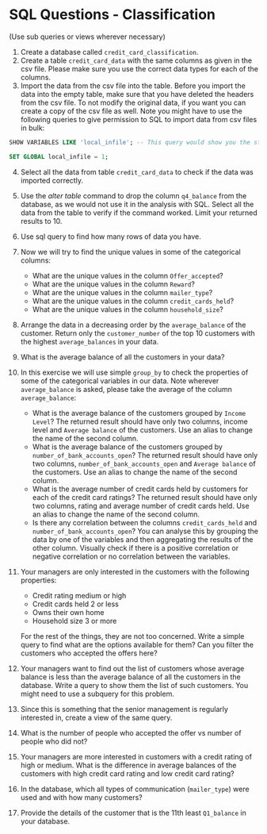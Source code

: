 # SQL Questions - Classification

(Use sub queries or views wherever necessary)

1. Create a database called `credit_card_classification`.
2. Create a table `credit_card_data` with the same columns as given in the csv file. Please make sure you use the correct data types for each of the columns.
3. Import the data from the csv file into the table. Before you import the data into the empty table, make sure that you have deleted the headers from the csv file. To not modify the original data, if you want you can create a copy of the csv file as well. Note you might have to use the following queries to give permission to SQL to import data from csv files in bulk:

```sql
SHOW VARIABLES LIKE 'local_infile'; -- This query would show you the status of the variable ‘local_infile’. If it is off, use the next command, otherwise you should be good to go

SET GLOBAL local_infile = 1;
```

4.  Select all the data from table `credit_card_data` to check if the data was imported correctly.
5.  Use the _alter table_ command to drop the column `q4_balance` from the database, as we would not use it in the analysis with SQL. Select all the data from the table to verify if the command worked. Limit your returned results to 10.
6.  Use sql query to find how many rows of data you have.
7.  Now we will try to find the unique values in some of the categorical columns:

    - What are the unique values in the column `Offer_accepted`?
    - What are the unique values in the column `Reward`?
    - What are the unique values in the column `mailer_type`?
    - What are the unique values in the column `credit_cards_held`?
    - What are the unique values in the column `household_size`?

8.  Arrange the data in a decreasing order by the `average_balance` of the customer. Return only the `customer_number` of the top 10 customers with the highest `average_balances` in your data.
9.  What is the average balance of all the customers in your data?
10. In this exercise we will use simple `group_by` to check the properties of some of the categorical variables in our data. Note wherever `average_balance` is asked, please take the average of the column `average_balance`: <!-- 🚨🚨🚨 @himanshu - can we rephrase this? -->

    - What is the average balance of the customers grouped by `Income Level`? The returned result should have only two columns, income level and `Average balance` of the customers. Use an alias to change the name of the second column.
    - What is the average balance of the customers grouped by `number_of_bank_accounts_open`? The returned result should have only two columns, `number_of_bank_accounts_open` and `Average balance` of the customers. Use an alias to change the name of the second column.
    - What is the average number of credit cards held by customers for each of the credit card ratings? The returned result should have only two columns, rating and average number of credit cards held. Use an alias to change the name of the second column.
    - Is there any correlation between the columns `credit_cards_held` and `number_of_bank_accounts_open`? You can analyse this by grouping the data by one of the variables and then aggregating the results of the other column. Visually check if there is a positive correlation or negative correlation or no correlation between the variables.

11. Your managers are only interested in the customers with the following properties:

    - Credit rating medium or high
    - Credit cards held 2 or less
    - Owns their own home
    - Household size 3 or more

    For the rest of the things, they are not too concerned. Write a simple query to find what are the options available for them? Can you filter the customers who accepted the offers here?

12. Your managers want to find out the list of customers whose average balance is less than the average balance of all the customers in the database. Write a query to show them the list of such customers. You might need to use a subquery for this problem.
13. Since this is something that the senior management is regularly interested in, create a view of the same query.
14. What is the number of people who accepted the offer vs number of people who did not?
15. Your managers are more interested in customers with a credit rating of high or medium. What is the difference in average balances of the customers with high credit card rating and low credit card rating?
16. In the database, which all types of communication (`mailer_type`) were used and with how many customers?
17. Provide the details of the customer that is the 11th least `Q1_balance` in your database.
